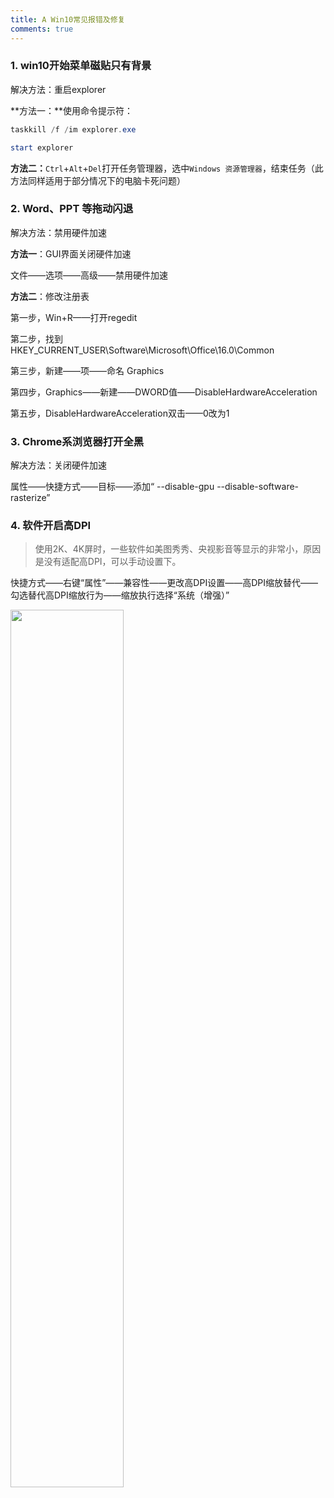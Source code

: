 ```yaml
---
title: A Win10常见报错及修复
comments: true
---
```

### 1. win10开始菜单磁贴只有背景

解决方法：重启explorer

**方法一：**使用命令提示符：

```powershell
taskkill /f /im explorer.exe
```

```powershell
start explorer
```

**方法二：**`Ctrl`+`Alt`+`Del`打开任务管理器，选中`Windows 资源管理器`，结束任务（此方法同样适用于部分情况下的电脑卡死问题）

### 2. Word、PPT 等拖动闪退

解决方法：禁用硬件加速

**方法一**：GUI界面关闭硬件加速

文件——选项——高级——禁用硬件加速

**方法二**：修改注册表

第一步，Win+R——打开regedit

第二步，找到  HKEY_CURRENT_USER\Software\Microsoft\Office\16.0\Common

第三步，新建——项——命名 Graphics

第四步，Graphics——新建——DWORD值——DisableHardwareAcceleration

第五步，DisableHardwareAcceleration双击——0改为1

### 3. Chrome系浏览器打开全黑

解决方法：关闭硬件加速

属性——快捷方式——目标——添加“ --disable-gpu --disable-software-rasterize”

### 4. 软件开启高DPI

> 使用2K、4K屏时，一些软件如美图秀秀、央视影音等显示的非常小，原因是没有适配高DPI，可以手动设置下。

快捷方式——右键“属性”——兼容性——更改高DPI设置——高DPI缩放替代——勾选替代高DPI缩放行为——缩放执行选择“系统（增强）”



<img src="https://my-gallery-1306340269.cos.ap-beijing.myqcloud.com/mastermao/image-20211217185849972.webp" width="60%" />





